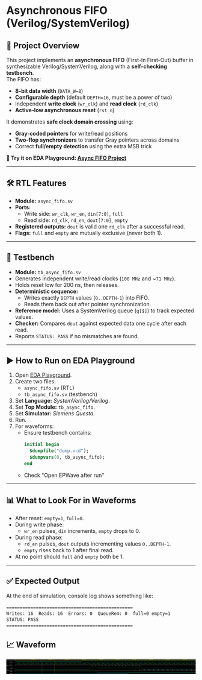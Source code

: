 # Asynchronous FIFO (Verilog/SystemVerilog)

## 📌 Project Overview
This project implements an **asynchronous FIFO** (First-In First-Out) buffer in synthesizable Verilog/SystemVerilog, along with a **self-checking testbench**.  
The FIFO has:
- **8-bit data width** (`DATA_W=8`)  
- **Configurable depth** (default `DEPTH=16`, must be a power of two)  
- Independent **write clock** (`wr_clk`) and **read clock** (`rd_clk`)  
- **Active-low asynchronous reset** (`rst_n`)  

It demonstrates **safe clock domain crossing** using:
- **Gray-coded pointers** for write/read positions  
- **Two-flop synchronizers** to transfer Gray pointers across domains  
- Correct **full/empty detection** using the extra MSB trick  

**🔗 Try it on EDA Playground: [Async FIFO Project](https://www.edaplayground.com/x/ZjCW/)**

---

## 🛠️ RTL Features
- **Module:** `async_fifo.sv`  
- **Ports:**  
  - Write side: `wr_clk`, `wr_en`, `din[7:0]`, `full`  
  - Read side:  `rd_clk`, `rd_en`, `dout[7:0]`, `empty`  
- **Registered outputs:** `dout` is valid one `rd_clk` after a successful read.  
- **Flags:** `full` and `empty` are mutually exclusive (never both 1).  

---

## 🧪 Testbench
- **Module:** `tb_async_fifo.sv`  
- Generates independent write/read clocks (`100 MHz` and ~`71 MHz`).  
- Holds reset low for 200 ns, then releases.  
- **Deterministic sequence:**  
  - Writes exactly `DEPTH` values (`0..DEPTH-1`) into FIFO.  
  - Reads them back out after pointer synchronization.  
- **Reference model:** Uses a SystemVerilog queue (`q[$]`) to track expected values.  
- **Checker:** Compares `dout` against expected data one cycle after each read.  
- Reports `STATUS: PASS` if no mismatches are found.  

---

## ▶️ How to Run on EDA Playground
1. Open [EDA Playground](https://edaplayground.com).  
2. Create two files:  
   - `async_fifo.sv` (RTL)  
   - `tb_async_fifo.sv` (testbench)  
3. Set **Language:** *SystemVerilog/Verilog*.  
4. Set **Top Module:** `tb_async_fifo`.  
5. Set **Simulator:** *Siemens Questa*.  
6. Run.  
7. For waveforms:  
   - Ensure testbench contains:
     ```systemverilog
     initial begin
       $dumpfile("dump.vcd");
       $dumpvars(0, tb_async_fifo);
     end
     ```  
   - Check "Open EPWave after run"

---

## 📊 What to Look For in Waveforms
- After reset: `empty=1`, `full=0`.  
- During write phase:  
  - `wr_en` pulses, `din` increments, `empty` drops to 0.  
- During read phase:  
  - `rd_en` pulses, `dout` outputs incrementing values `0..DEPTH-1`.  
  - `empty` rises back to 1 after final read.  
- At no point should `full` and `empty` both be 1.  

---

## ✅ Expected Output
At the end of simulation, console log shows something like:

```
===============================================
Writes: 16  Reads: 16  Errors: 0  QueueRem: 0  full=0 empty=1
STATUS: PASS
===============================================
```

## 📈 Waveform
![FIFO Waveform](./vcd.png)